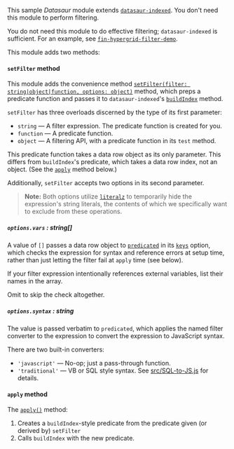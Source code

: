 This sample _Datasaur_ module extends [`datasaur-indexed`](https://github.com/fin-hypergrid/datasaur-indexed). You don't need this module to perform filtering.

You do not need this module to do effective filtering; `datasaur-indexed` is sufficient. For an example, see [`fin-hypergrid-filter-demo`](https://github.com/fin-hypergrid/fin-hypergrid-filtering-demo).

This module adds two methods:

#### `setFilter` method

This module adds the convenience method [`setFilter(filter: string|object|function, options: object)`](https://github.com/fin-hypergrid/datasaur-filter/blob/master/index.js#L27-L62) method, which preps a predicate function and passes it to `datasaur-indexed`'s [`buildIndex`](https://github.com/fin-hypergrid/datasaur-indexed/blob/master/index.js#L79-L107) method.

`setFilter` has three overloads discerned by the type of its first parameter:

* `string` — A filter expression. The predicate function is created for you.
* `function` — A predicate function.
* `object` — A filtering API, with a predicate function in its `test` method.

This predicate function takes a data row object as its only parameter. This differs from `buildIndex`'s predicate, which takes a data row index, not an object. (See the [`apply`](#apply-method) method below.)

Additionally, `setFilter` accepts two options in its second parameter.

> **Note:** Both options utilize [`literalz`](https://npmjs.org/package/literalz) to temporarily hide the expression's string literals, the contents of which we specifically want to exclude from these operations.

##### `options.vars` : string[]
 A value of `[]` passes a data row object to [`predicated`](https://github.com/joneit/predicated) in its [`keys`](https://github.com/joneit/predicated#keys) option, which checks the expression for syntax and reference errors at setup time, rather than just letting the filter fail at `apply` time (see below).
 
 If your filter expression intentionally references external variables, list their names in the array.
 
 Omit to skip the check altogether.

##### `options.syntax` : string
The value is passed verbatim to `predicated`, which applies the named filter converter to the expression to convert the expression to JavaScript syntax.

There are two built-in converters:
   * `'javascript'` — No-op; just a pass-through function.
   * `'traditional'` — VB or SQL style syntax. See [src/SQL-to-JS.js](https://github.com/joneit/predicated/blob/master/converters/SQL-to-JS.js) for details.
   
#### `apply` method

The [`apply()`](https://github.com/fin-hypergrid/datasaur-filter/blob/master/index.js#L27-L62) method:
1. Creates a `buildIndex`-style predicate from the predicate given (or derived by) `setFilter`
2. Calls `buildIndex` with the new predicate.
